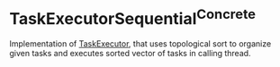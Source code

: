 # TaskExecutorSequential<sup>Concrete</sup>

Implementation of [TaskExecutor](../TaskExecutor/README.md), that uses topological sort to organize given tasks 
and executes sorted vector of tasks in calling thread.
